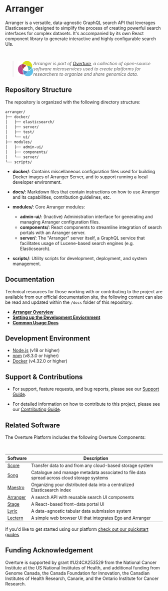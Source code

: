 # Arranger

Arranger is a versatile, data-agnostic GraphQL search API that leverages Elasticsearch, designed to simplify the process of creating powerful search interfaces for complex datasets. It's accompanied by its own React component library to generate interactive and highly configurable search UIs.

</br>

>
> <div>
> <img align="left" src="ov-logo.png" height="50"/>
> </div>
> 
> *Arranger is part of [Overture](https://www.overture.bio/), a collection of open-source software microservices used to create platforms for researchers to organize and share genomics data.*
> 
> 


## Repository Structure

The repository is organized with the following directory structure:

```
arranger/
├── docker/
│   ├── elasticsearch/
│   ├── server/
│   ├── test/
│   └── ui/
├── modules/
│   ├── admin-ui/
│   ├── components/
│   └── server/
└── scripts/
```

- **docker/**: Contains miscellaneous configuration files used for building Docker images of Arranger Server, and to support running a local developer environment.

- **docs/**: Markdown files that contain instructions on how to use Arranger and its capabilities, contribution guidelines, etc.

- **modules/**: Core Arranger modules:
  - **admin-ui/**: (Inactive) Administration interface for generating and managing Arranger configuration files. 
  - **components/**: React components to streamline integration of search portals with an Arranger server.
  - **server/**: The "Arranger" server itself, a GraphQL service that facilitates usage of Lucene-based search engines (e.g. Elasticsearch).
- **scripts/**: Utility scripts for development, deployment, and system management.

## Documentation

Technical resources for those working with or contributing to the project are available from our official documentation site, the following content can also be read and updated within the `/docs` folder of this repository.

- **[Arranger Overview](https://main--overturedev.netlify.app/docs/core-software/Arranger/overview)** 
- [**Setting up the Development Enviornment**](https://main--overturedev.netlify.app/docs/core-software/Arranger/setup)
- [**Common Usage Docs**](https://main--overturedev.netlify.app/docs/core-software/Arranger/setup)

## Development Environment

- [Node.js](https://nodejs.org/) (v18 or higher)
- [npm](https://www.npmjs.com/) (v8.3.0 or higher)
- [Docker](https://www.docker.com/) (v4.32.0 or higher)

## Support & Contributions

- For support, feature requests, and bug reports, please see our [Support Guide](https://main--overturedev.netlify.app/community/support).

- For detailed information on how to contribute to this project, please see our [Contributing Guide](https://main--overturedev.netlify.app/docs/contribution).

## Related Software 

The Overture Platform includes the following Overture Components:

</br>

|Software|Description|
|---|---|
|[Score](https://github.com/overture-stack/score/)| Transfer data to and from any cloud-based storage system |
|[Song](https://github.com/overture-stack/song/)| Catalogue and manage metadata associated to file data spread across cloud storage systems |
|[Maestro](https://github.com/overture-stack/maestro/)| Organizing your distributed data into a centralized Elasticsearch index |
|[Arranger](https://github.com/overture-stack/arranger/)| A search API with reusable search UI components |
|[Stage](https://github.com/overture-stack/stage)| A React-based front-data portal UI |
|[Lyric](https://github.com/overture-stack/lyric)| A data-agnostic tabular data submission system |
|[Lectern](https://github.com/overture-stack/lectern)| A simple web browser UI that integrates Ego and Arranger |

If you'd like to get started using our platform [check out our quickstart guides](https://main--overturedev.netlify.app/guides/getting-started)

## Funding Acknowledgement

Overture is supported by grant #U24CA253529 from the National Cancer Institute at the US National Institutes of Health, and additional funding from Genome Canada, the Canada Foundation for Innovation, the Canadian Institutes of Health Research, Canarie, and the Ontario Institute for Cancer Research.
